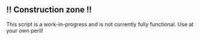 ## !! Construction zone !!
This script is a work-in-progress and is not currently fully functional. Use at your own peril!
